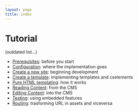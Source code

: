 ```yaml
---
layout: page
title: index
---
```

# Tutorial

(outdated list...)

- [Prerequisites](Prerequisites.md): before you start
- [Configuration](Configuration.md): where the implementation goes
- [Create a new site](NewSite.md): beginning development
- [Create a template](NewTemplate.md): implementing templates and cselements
- [Pure HTML templating](Picker.md): how it works
- [Reading Content](ReadContent.md): from the CMS
- [Editing Content](EditContent.md): into the CMS
- [Testing](Testing.md): using embedded features
- [Routing](Routing.md): trasforming URL in assets and viceversa 
